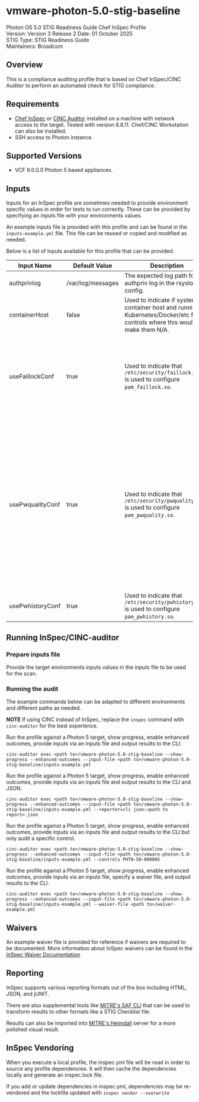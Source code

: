 # vmware-photon-5.0-stig-baseline
Photon OS 5.0 STIG Readiness Guide Chef InSpec Profile  
Version: Version 3 Release 2 Date: 01 October 2025  
STIG Type: STIG Readiness Guide  
Maintainers: Broadcom  

## Overview
This is a compliance auditing profile that is based on Chef InSpec/CINC Auditor to perform an automated check for STIG compliance.  

## Requirements
- [Chef InSpec](https://downloads.chef.io/tools/inspec) or [CINC Auditor](https://cinc.sh/start/auditor/) installed on a machine with network access to the target. Tested with version 6.8.11. Chef/CINC Workstation can also be installed.
- SSH access to Photon instance.

## Supported Versions
- VCF 9.0.0.0 Photon 5 based appliances.

## Inputs
Inputs for an InSpec profile are sometimes needed to provide environment specific values in order for tests to run correctly. These can be provided by specifying an inputs file with your environments values.

An example inputs file is provided with this profile and can be found in the `inputs-example.yml` file. This file can be reused or copied and modified as needed.

Below is a list of inputs available for this profile that can be provided.  

|     Input Name    |       Default Value       | Description |     Type    |   STIG IDs  |
|-------------------|---------------------------|-------------|-------------|-------------|
|authprivlog        |/var/log/messages          |The expected log path for the authpriv log in the rsyslog config.|String|PHTN-50-000012|
|containerHost      |false                      |Used to indicate if system is a container host and running Kubernetes/Docker/etc for controls where this would make them N/A.|Boolean|PHTN-50-000231|
|useFaillockConf    |true                       |Used to indicate that `/etc/security/faillock.conf` is used to configure `pam_faillock.so`.|Boolean|PHTN-50-000004,PHTN-50-000108,PHTN-50-000193,,PHTN-50-000194,PHTN-50-000195,PHTN-50-000196|
|usePwqualityConf   |true                       |Used to indicate that `/etc/security/pwquality.conf` is used to configure `pam_pwquality.so`.|Boolean|PHTN-50-000035,PHTN-50-000036,PHTN-50-000037,,PHTN-50-000038,PHTN-50-000044,PHTN-50-000086,PHTN-50-000184,PHTN-50-000235,PHTN-50-000261,PHTN-50-000262,PHTN-50-000263,PHTN-50-000264|
|usePwhistoryConf   |true                       |Used to indicate that `/etc/security/pwhistory.conf` is used to configure `pam_pwhistory.so`.|Boolean|PHTN-50-000265|

## Running InSpec/CINC-auditor

### Prepare inputs file
Provide the target environments inputs values in the inputs file to be used for the scan.

### Running the audit
The example commands below can be adapted to different environments and different paths as needed. 

**NOTE** If using CINC instead of InSpec, replace the `inspec` command with `cinc-auditor` for the best experience.  

Run the profile against a Photon 5 target, show progress, enable enhanced outcomes, provide inputs via an inputs file and output results to the CLI.
```
cinc-auditor exec <path to>/vmware-photon-5.0-stig-baseline --show-progress --enhanced-outcomes --input-file <path to>/vmware-photon-5.0-stig-baseline/inputs-example.yml
```

Run the profile against a Photon 5 target, show progress, enable enhanced outcomes, provide inputs via an inputs file and output results to the CLI and JSON.
```
cinc-auditor exec <path to>/vmware-photon-5.0-stig-baseline --show-progress --enhanced-outcomes --input-file <path to>/vmware-photon-5.0-stig-baseline/inputs-example.yml --reporter=cli json:<path to report>.json
```

Run the profile against a Photon 5 target, show progress, enable enhanced outcomes, provide inputs via an inputs file and output results to the CLI but only audit a specific control.
```
cinc-auditor exec <path to>/vmware-photon-5.0-stig-baseline --show-progress --enhanced-outcomes --input-file <path to>/vmware-photon-5.0-stig-baseline/inputs-example.yml --controls PHTN-50-000005
```

Run the profile against a Photon 5 target, show progress, enable enhanced outcomes, provide inputs via an inputs file, specify a waiver file, and output results to the CLI.
```
cinc-auditor exec <path to>/vmware-photon-5.0-stig-baseline --show-progress --enhanced-outcomes --input-file <path to>/vmware-photon-5.0-stig-baseline/inputs-example.yml --waiver-file <path to>/waiver-example.yml
```

## Waivers
An example waiver file is provided for reference if waivers are required to be documented. More information about InSpec waivers can be found in the [InSpec Waiver Documentation](https://docs.chef.io/inspec/waivers/)  

## Reporting
InSpec supports various reporting formats out of the box including HTML, JSON, and jUNIT.  

There are also supplemental tools like [MITRE's SAF CLI](https://github.com/mitre/saf) that can be used to transform results to other formats like a STIG Checklist file.  

Results can also be imported into [MITRE's Heimdall](https://github.com/mitre/heimdall2) server for a more polished visual result.

## InSpec Vendoring
When you execute a local profile, the inspec.yml file will be read in order to source any profile dependencies. It will then cache the dependencies locally and generate an inspec.lock file.

If you add or update dependencies in inspec.yml, dependencies may be re-vendored and the lockfile updated with `inspec vendor --overwrite`
